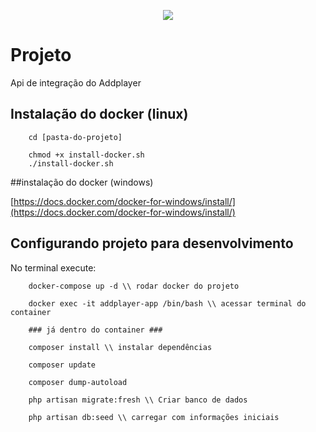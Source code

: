 <p align="center"><img src="https://laravel.com/assets/img/components/logo-laravel.svg"></p>

# Projeto

Api de integração do Addplayer

## Instalação do docker (linux)

```
    cd [pasta-do-projeto]

    chmod +x install-docker.sh
    ./install-docker.sh

```

##instalação do docker (windows)

[https://docs.docker.com/docker-for-windows/install/](https://docs.docker.com/docker-for-windows/install/)

## Configurando projeto para desenvolvimento

No terminal execute:

```
    docker-compose up -d \\ rodar docker do projeto

    docker exec -it addplayer-app /bin/bash \\ acessar terminal do container

    ### já dentro do container ###

    composer install \\ instalar dependências

    composer update

    composer dump-autoload

    php artisan migrate:fresh \\ Criar banco de dados

    php artisan db:seed \\ carregar com informações iniciais
```
